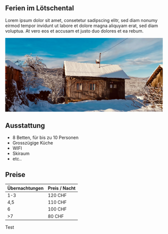 ## Ferien im Lötschental 

Lorem ipsum dolor sit amet, consetetur sadipscing elitr, sed diam nonumy eirmod tempor invidunt ut labore et dolore magna aliquyam erat, sed diam voluptua. At vero eos et accusam et justo duo dolores et ea rebum.

![Ski](logo.jpg)

## Ausstattung 

*   8 Betten, für bis zu 10 Personen
*   Grosszügige Küche
*   WIFI
*   Skiraum
*   etc.. 

## Preise

| Übernachtungen | Preis / Nacht     | 
|:---------------|:------------------|
| 1-3            | 120 CHF           |
| 4,5            | 110 CHF           | 
| 6              | 100 CHF           |
| >7             | 80 CHF            |


<html><p>Test</p> </html>
